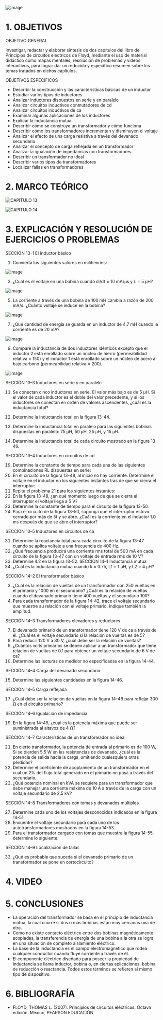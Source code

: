 ![image](https://user-images.githubusercontent.com/105056762/217706566-44fca332-fe88-40a0-99bb-4906244dc662.png)

# 1. OBJETIVOS

OBJETIVO GENERAL

Investigar, redactar y elaborar síntesis de dos capítulos del libro de Principios de circuitos eléctricos de Floyd, mediante el uso de material didáctico como mapas mentales, resolución de problemas y videos interactivos, para lograr dar un reducido y especifico resumen sobre los temas tratados en dichos capítulos.

OBJETIVOS ESPECIFICOS

- Describir la construcción y las características básicas de un inductor
- Estudiar varios tipos de inductores 
- Analizar inductores dispuestos en serie y en paralelo 
- Analizar circuitos inductivos conmutadores de cd 
- Analizar circuitos inductivos de ca 
- Examinar algunas aplicaciones de los inductores
- Explicar la inductancia mutua
- Describir cómo se construye un transformador y cómo funciona
- Describir cómo los transformadores incrementan y disminuyen el voltaje
- Analizar el efecto de una carga resistiva a través del devanado secundario
- Analizar el concepto de carga reflejada en un transformador
- Analizar la igualación de impedancias con transformadores
- Describir un transformador no ideal
- Describir varios tipos de transformadores
- Localizar fallas en transformadores

# 2. MARCO TEÓRICO

![CAPITULO 13](https://user-images.githubusercontent.com/105056762/217707118-6fe5f422-599d-4f9b-9ba1-f4610dc8c44f.png)

![CAPITULO 14](https://user-images.githubusercontent.com/105056762/217707168-ccbbda7b-3f4d-46ef-a880-8e75c50f0f64.png)

# 3. EXPLICACIÓN Y RESOLUCIÓN DE EJERCICIOS O PROBLEMAS

SECCIÓN 13–1 El inductor básico

1. Convierta los siguientes valores en milihenries:

![image](https://user-images.githubusercontent.com/105056762/217708389-1b3d2fb3-14f1-42d9-bca2-c8108bb35ba8.png)

3. ¿Cuál es el voltaje en una bobina cuando di/dt = 10 mA/µs y L = 5 µH?

![image](https://user-images.githubusercontent.com/105056762/217708496-736ed5fe-08c8-4c79-a4d3-5c37ed198242.png)

5. La corriente a través de una bobina de 100 mH cambia a razón de 200 mA/s. ¿Cuánto voltaje se induce en la bobina?

![image](https://user-images.githubusercontent.com/105056762/217708554-43b94721-6c8d-4c9f-96d2-cec4b8bade16.png)

7. ¿Qué cantidad de energía se guarda en un inductor de 4.7 mH cuando la corriente es de 20 mA?

![image](https://user-images.githubusercontent.com/105056762/217708561-0f16fcd9-717e-4800-8317-344e57f0ad26.png)

9. Compare la inductancia de dos inductores idénticos excepto que el inductor 2 está enrollado sobre un núcleo de hierro (permeabilidad relativa = 150) y el inductor 1 está enrollado sobre un núcleo de acero al bajo carbono (permeabilidad relativa = 200).

![image](https://user-images.githubusercontent.com/105056762/217708590-2c38d9da-5d0c-4528-b44e-26e9b06b05f4.png)

SECCIÓN 13–3 Inductores en serie y en paralelo

11. Se conectan cinco inductores en serie. El valor más bajo es de 5 µH. Si el valor de cada inductor es el doble del valor precedente, y si los inductores se conectan en orden de valores ascendentes, ¿cuál es la inductancia total?


13. Determine la inductancia total en la figura 13-44. 


15. Determine la inductancia total en paralelo para las siguientes bobinas dispuestas en paralelo: 75 µH, 50 µH, 25 µH, y 15 µH.


17. Determine la inductancia total de cada circuito mostrado en la figura 13-46.


SECCIÓN 13–4 Inductores en circuitos de cd

19. Determine la constante de tiempo para cada una de las siguientes combinaciones RL dispuestas en serie:
21. En el circuito de la figura 13-48, al inicio no hay corriente. Determine el voltaje en el inductor en los siguientes instantes tras de que se cierra el interruptor:
23. Repita el problema 21 para los siguientes instantes:
25. En la figura 13-48, ¿en qué momento luego de que se cierra el interruptor el voltaje llega a 5 V?
27. Determine la constante de tiempo para el circuito de la figura 13-50.
29. Para el circuito de la figura 13-50, suponga que el interruptor estuvo cerrado por más de 5t y se abre. ¿Cuál es la corriente en el inductor 1.0 ms después de que se abre el interruptor?

SECCIÓN 13–5 Inductores en circuitos de ca

31. Determine la reactancia total para cada circuito de la figura 13-47 cuando se aplica voltaje a una frecuencia de 400 Hz.
33. ¿Qué frecuencia producirá una corriente rms total de 500 mA en cada circuito de la figura 13-47 con un voltaje de entrada rms de 10 V?
35. Determine IL2 en la figura 13-52.
SECCIÓN 14–1 Inductancia mutua
1. ¿Cuál es la inductancia mutua cuando k = 0.75, L1 = 1 µH, y L2 = 4 µH?

SECCIÓN 14–2 El transformador básico

3. ¿Cuál es la relación de vueltas de un transformador con 250 vueltas en el primario y 1000 en el secundario? ¿Cuál es la relación de vueltas cuando el devanado primario tiene 400 vueltas y el secundario 100?
5. Para cada transformador de la figura 14-42, trace el voltaje secundario que muestre su relación con el voltaje primario. Indique también la amplitud.

SECCIÓN 14–3 Transformadores elevadores y reductores

7. El devanado primario de un transformador tiene 120 V de ca a través de él. ¿Cuál es el voltaje secundario si la relación de vueltas es de 5?
9. Para reducir 120 V a 30 V, ¿cuál debe ser la relación de vueltas?
11. ¿Cuántos volts primarios se deben aplicar a un transformador que tiene relación de vueltas de 0.1 para obtener un voltaje secundario de 6 V de ca?
13. Determine las lecturas de medidor no especificadas en la figura 14-44.

SECCIÓN 14–4 Carga del devanado secundario

15. Determine las siguientes cantidades en la figura 14-46.

SECCIÓN 14–5 Carga reflejada

17. ¿Cuál debe ser la relación de vueltas en la figura 14-48 para reflejar 300 Ω en el circuito primario?

SECCIÓN 14–6 Igualación de impedancia

19. En la figura 14-49, ¿cuál es la potencia máxima que puede ser suministrada al altavoz de 4 Ω?

SECCIÓN 14–7 Características de un transformador no ideal

21. En cierto transformador, la potencia de entrada al primario es de 100 W, Si se pierden 5.5 W en las resistencias de devanado, ¿cuál es la potencia de salida hacia la carga, omitiendo cualesquiera otras pérdidas?
23. Determine el coeficiente de acoplamiento de un transformador en el cual un 2% del flujo total generado en el primario no pasa a través del secundario.
25. ¿Qué potencia nominal en kVA se requiere para un transformador que debe manejar una corriente máxima de 10 A a través de la carga con un voltaje secundario de 2.5 kV?

SECCIÓN 14–8 Transformadores con tomas y devanados múltiples

27. Determine cada uno de los voltajes desconocidos indicados en la figura 14-51.
29. Encuentre el voltaje secundario para cada uno de los autotransformadores mostrados en la figura 14-53.
31. Para el transformador cargado con tomas que muestra la figura 14-55, determine lo siguiente:

SECCIÓN 14–9 Localización de fallas

33. ¿Qué es probable que suceda si el devanado primario de un transformador se pone en cortocircuito?

# 4. VIDEO

# 5. CONCLUSIONES

- La operación del transformador se basa en el principio de inductancia mutua, la cual ocurre si dos o más bobinas están muy cercanas una de otra.
- Como no existe contacto eléctrico entre dos bobinas magnéticamente acopladas, la transferencia de energía de una bobina a la otra se logra en una situación de completo aislamiento eléctrico.
- La base de la inductancia es el campo electromagnético que rodea cualquier conductor cuando fluye corriente a través de él.
- El componente eléctrico diseñado para poseer la propiedad de inductancia se llama inductor, bobina o, en ciertas aplicaciones, bobina de reducción o reactancia. Todos estos términos se refieren al mismo tipo de dispositivo.

# 6. BIBLIOGRAFÍA

- FLOYD, THOMAS L. (2007). Principios de circuitos eléctricos. Octava edición. México, PEARSON EDUCACIÓN
